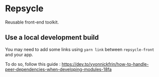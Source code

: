 # Repsycle

Reusable front-end toolkit.

## Use a local development build

You may need to add some links using `yarn link` between `repsycle-front` and your app.

To do so, follow this guide : https://dev.to/yvonnickfrin/how-to-handle-peer-dependencies-when-developing-modules-18fa

